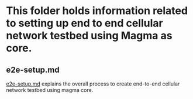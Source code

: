 # This folder holds information related to setting up end to end cellular network testbed using Magma as core.

## e2e-setup.md
[e2e-setup.md](e2e-setup.md) explains the overall process to create end-to-end cellular network testbed using magma core.
